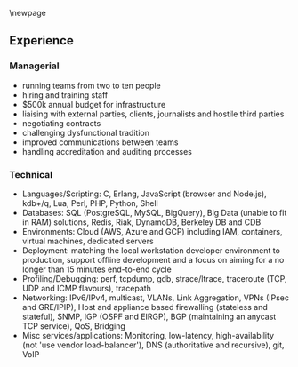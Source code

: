 \newpage

## Experience

### Managerial

 * running teams from two to ten people
 * hiring and training staff
 * $500k annual budget for infrastructure
 * liaising with external parties, clients, journalists and hostile third parties
 * negotiating contracts
 * challenging dysfunctional tradition
 * improved communications between teams
 * handling accreditation and auditing processes

### Technical

 * Languages/Scripting: C, Erlang, JavaScript (browser and Node.js), kdb+/q, Lua, Perl, PHP, Python, Shell
 * Databases: SQL (PostgreSQL, MySQL, BigQuery), Big Data (unable to fit in RAM) solutions, Redis, Riak, DynamoDB, Berkeley DB and CDB
 * Environments: Cloud (AWS, Azure and GCP) including IAM, containers, virtual machines, dedicated servers
 * Deployment: matching the local workstation developer environment to production, support offline development and a focus on aiming for a no longer than 15 minutes end-to-end cycle
 * Profiling/Debugging: perf, tcpdump, gdb, strace/ltrace, traceroute (TCP, UDP and ICMP flavours), tracepath
 * Networking: IPv6/IPv4, multicast, VLANs, Link Aggregation, VPNs (IPsec and GRE/IPIP), Host and appliance based firewalling (stateless and stateful), SNMP, IGP (OSPF and EIRGP), BGP (maintaining an anycast TCP service), QoS, Bridging
 * Misc services/applications: Monitoring, low-latency, high-availability (not 'use vendor load-balancer'), DNS (authoritative and recursive), git, VoIP

